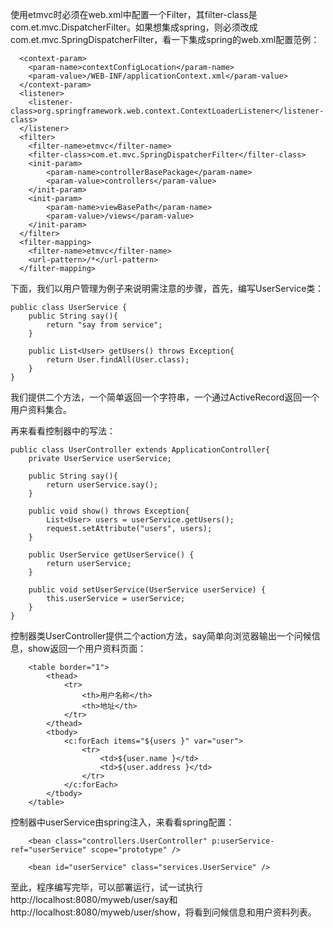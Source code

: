 使用etmvc时必须在web.xml中配置一个Filter，其filter-class是com.et.mvc.DispatcherFilter。如果想集成spring，则必须改成com.et.mvc.SpringDispatcherFilter，看一下集成spring的web.xml配置范例：

```
  <context-param>
  	<param-name>contextConfigLocation</param-name>
  	<param-value>/WEB-INF/applicationContext.xml</param-value>
  </context-param>
  <listener>
  	<listener-class>org.springframework.web.context.ContextLoaderListener</listener-class>
  </listener>
  <filter>
  	<filter-name>etmvc</filter-name>
  	<filter-class>com.et.mvc.SpringDispatcherFilter</filter-class>
  	<init-param>
  		<param-name>controllerBasePackage</param-name>
  		<param-value>controllers</param-value>
  	</init-param>
  	<init-param>
  		<param-name>viewBasePath</param-name>
  		<param-value>/views</param-value>
  	</init-param>
  </filter>
  <filter-mapping>
  	<filter-name>etmvc</filter-name>
  	<url-pattern>/*</url-pattern>
  </filter-mapping>
```

下面，我们以用户管理为例子来说明需注意的步骤，首先，编写UserService类：

```
public class UserService {
	public String say(){
		return "say from service";
	}
	
	public List<User> getUsers() throws Exception{
		return User.findAll(User.class);
	}
}
```

我们提供二个方法，一个简单返回一个字符串，一个通过ActiveRecord返回一个用户资料集合。

再来看看控制器中的写法：

```
public class UserController extends ApplicationController{
	private UserService userService;
	
	public String say(){
		return userService.say();
	}
	
	public void show() throws Exception{
		List<User> users = userService.getUsers();
		request.setAttribute("users", users);
	}

	public UserService getUserService() {
		return userService;
	}

	public void setUserService(UserService userService) {
		this.userService = userService;
	}
}
```

控制器类UserController提供二个action方法，say简单向浏览器输出一个问候信息，show返回一个用户资料页面：

```
	<table border="1">
		<thead>
			<tr>
				<th>用户名称</th>
				<th>地址</th>
			</tr>
		</thead>
		<tbody>
			<c:forEach items="${users }" var="user">
				<tr>
					<td>${user.name }</td>
					<td>${user.address }</td>
				</tr>
			</c:forEach>
		</tbody>
	</table>
```

控制器中userService由spring注入，来看看spring配置：

```
    <bean class="controllers.UserController" p:userService-ref="userService" scope="prototype" />
    
    <bean id="userService" class="services.UserService" />
```

至此，程序编写完毕，可以部署运行，试一试执行http://localhost:8080/myweb/user/say和http://localhost:8080/myweb/user/show，将看到问候信息和用户资料列表。